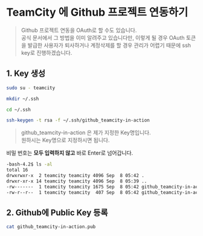 # TeamCity 에 Github 프로젝트 연동하기

> Github 프로젝트 연동을 OAuth로 할 수도 있습니다.  
> 공식 문서에서 그 방법을 이미 알려주고 있습니다만, 
> 이렇게 될 경우 OAuth 토큰을 발급한 사용자가 퇴사하거나 계정삭제를 할 경우 관리가 어렵기 때문에 ssh key로 진행하겠습니다. 

## 1. Key 생성


```bash
sudo su - teamcity
```

```bash
mkdir ~/.ssh
```

```bash
cd ~/.ssh
```

```bash
ssh-keygen -t rsa -f ~/.ssh/github_teamcity-in-action
```

> github_teamcity-in-action 은 제가 지정한 Key명입니다.  
> 원하시는 Key명으로 지정하시면 됩니다.

비밀 번호는 **모두 입력하지 않고** 바로 Enter로 넘어갑니다.


```bash
-bash-4.2$ ls -al
total 16
drwxrwxr-x  2 teamcity teamcity 4096 Sep  8 05:42 .
drwxr-xr-x 14 teamcity teamcity 4096 Sep  8 05:39 ..
-rw-------  1 teamcity teamcity 1675 Sep  8 05:42 github_teamcity-in-action
-rw-r--r--  1 teamcity teamcity  407 Sep  8 05:42 github_teamcity-in-action.pub
```

## 2. Github에 Public Key 등록

```bash
cat github_teamcity-in-action.pub
```